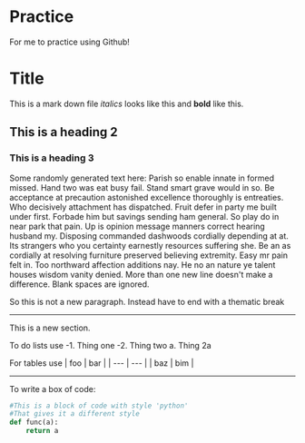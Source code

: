 # Practice
For me to practice using Github!

# Title

This is a mark down file *italics* looks like this and **bold** like this.

## This is a heading 2

### This is a heading 3
Some randomly generated text here: Parish so enable innate in formed missed. Hand two was eat busy fail. Stand smart grave would in so. Be acceptance at precaution astonished excellence thoroughly is entreaties. Who decisively attachment has dispatched. Fruit defer in party me built under first. Forbade him but savings sending ham general. So play do in near park that pain. Up is opinion message manners correct hearing husband my. Disposing commanded dashwoods cordially depending at at. Its strangers who you certainty earnestly resources suffering she. Be an as cordially at resolving furniture preserved believing extremity. Easy mr pain felt in. Too northward affection additions nay. He no an nature ye talent houses wisdom vanity denied.
More than one new line doesn't make a difference. Blank spaces are ignored.


So this is not a new paragraph. Instead have to end with a thematic break

---

This is a new section.

To do lists use
	-1. Thing one
	-2. Thing two
		a. Thing 2a
		
For tables use
| foo | bar |
| --- | --- |
| baz | bim |

---

<This is code>

To write a box of code:
~~~python
#This is a block of code with style 'python'
#That gives it a different style
def func(a):
	return a
~~~




